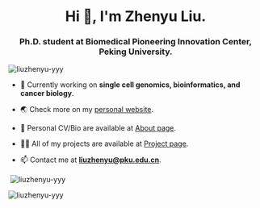 <h1 align="center">Hi 👋, I'm Zhenyu Liu.</h1>
<h3 align="center">Ph.D. student at Biomedical Pioneering Innovation Center, Peking University.</h3>

<p align="left"> <img src="https://komarev.com/ghpvc/?username=liuzhenyu-yyy&label=Profile%20Views&color=8dd3c7&style=flat" alt="liuzhenyu-yyy" /> </p>

- 🔭 Currently working on **single cell genomics, bioinformatics, and cancer biology**.

- 🌏 Check more on my [personal website](https://tc17-liuzhenyu.space).

- 📝 Personal CV/Bio are available at [About page](https://tc17-liuzhenyu.space/tabs/about.html).

- 👨‍💻 All of my projects are available at [Project page](https://tc17-liuzhenyu.space/tabs/projects.html).

- 📫 Contact me at **liuzhenyu@pku.edu.cn**.

<p>&nbsp;<img align="center" src="https://github-readme-stats-git-masterrstaa-rickstaa.vercel.app/api?username=liuzhenyu-yyy&show_icons=true&locale=en&count_private=true" alt="liuzhenyu-yyy" /></p>
<p><img align="left" src="https://github-readme-stats-git-masterrstaa-rickstaa.vercel.app/api/top-langs?username=liuzhenyu-yyy&show_icons=true&count_private=true&locale=en&layout=compact&langs_count=6&exclude_repo=WithHer" alt="liuzhenyu-yyy" /></p>

